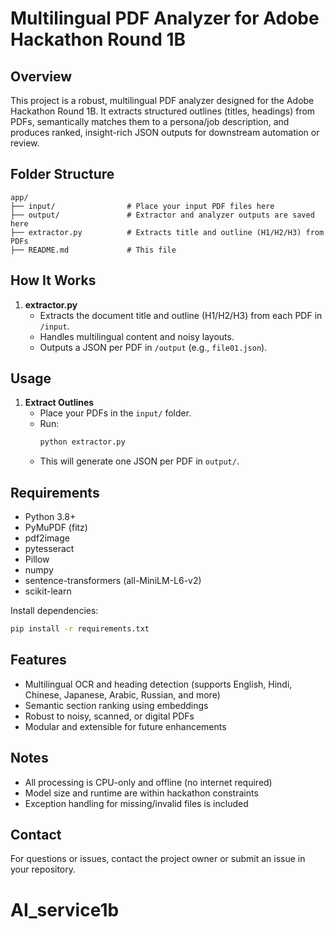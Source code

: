 # Multilingual PDF Analyzer for Adobe Hackathon Round 1B

## Overview
This project is a robust, multilingual PDF analyzer designed for the Adobe Hackathon Round 1B. It extracts structured outlines (titles, headings) from PDFs, semantically matches them to a persona/job description, and produces ranked, insight-rich JSON outputs for downstream automation or review.

## Folder Structure
```
app/
├── input/                # Place your input PDF files here
├── output/               # Extractor and analyzer outputs are saved here
├── extractor.py          # Extracts title and outline (H1/H2/H3) from PDFs
├── README.md             # This file
```

## How It Works
1. **extractor.py**
   - Extracts the document title and outline (H1/H2/H3) from each PDF in `/input`.
   - Handles multilingual content and noisy layouts.
   - Outputs a JSON per PDF in `/output` (e.g., `file01.json`).

## Usage
1. **Extract Outlines**
   - Place your PDFs in the `input/` folder.
   - Run:
     ```bash
     python extractor.py
     ```
   - This will generate one JSON per PDF in `output/`.



## Requirements
- Python 3.8+
- PyMuPDF (fitz)
- pdf2image
- pytesseract
- Pillow
- numpy
- sentence-transformers (all-MiniLM-L6-v2)
- scikit-learn

Install dependencies:
```bash
pip install -r requirements.txt
```

## Features
- Multilingual OCR and heading detection (supports English, Hindi, Chinese, Japanese, Arabic, Russian, and more)
- Semantic section ranking using embeddings
- Robust to noisy, scanned, or digital PDFs
- Modular and extensible for future enhancements

## Notes
- All processing is CPU-only and offline (no internet required)
- Model size and runtime are within hackathon constraints
- Exception handling for missing/invalid files is included

## Contact
For questions or issues, contact the project owner or submit an issue in your repository.
# AI_service1b
